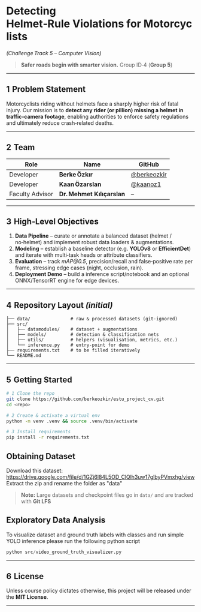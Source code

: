 # Detecting Helmet‑Rule Violations for Motorcyclists

*(Challenge Track 5 – Computer Vision)*

> **Safer roads begin with smarter vision.**
> Group ID‑4 (**Group 5**)

---

## 1  Problem Statement

Motorcyclists riding without helmets face a sharply higher risk of fatal injury.
Our mission is to **detect any rider (or pillion) missing a helmet in traffic‑camera footage**, enabling authorities to enforce safety regulations and ultimately reduce crash‑related deaths.

---

## 2  Team

| Role             | Name                                  | GitHub                                    |
| ---------------- | ------------------------------------- | ----------------------------------------- |
| Developer        | **Berke Özkır**              | [@berkeozkir](https://github.com/berkeozkir) |
| Developer        | **Kaan Özarslan**             | [@kaanoz1](https://github.com/kaanoz1)       |
| Faculty Advisor | **Dr. Mehmet Kılıçarslan** | –                                        |

---

## 3  High‑Level Objectives

1. **Data Pipeline** – curate or annotate a balanced dataset (helmet / no‑helmet) and implement robust data loaders & augmentations.
2. **Modeling** – establish a baseline detector (e.g. **YOLOv8** or **EfficientDet**) and iterate with multi‑task heads or attribute classifiers.
3. **Evaluation** – track *mAP\@0.5*, precision/recall and false‑positive rate per frame, stressing edge cases (night, occlusion, rain).
4. **Deployment Demo** – build a inference script/notebook and an optional ONNX/TensorRT engine for edge devices.

---

## 4  Repository Layout *(initial)*

```
├── data/               # raw & processed datasets (git‑ignored)
├── src/
│   ├── datamodules/    # dataset + augmentations
│   ├── models/         # detection & classification nets
│   ├── utils/          # helpers (visualisation, metrics, etc.)
│   └── inference.py    # entry‑point for demo
├── requirements.txt    # to be filled iteratively
└── README.md
```

---

## 5  Getting Started

```bash
# 1 Clone the repo
git clone https://github.com/berkeozkir/estu_project_cv.git
cd <repo>

# 2 Create & activate a virtual env
python -m venv .venv && source .venv/bin/activate

# 3 Install requirements
pip install -r requirements.txt

```

## Obtaining Dataset

Download this dataset: https://drive.google.com/file/d/1GZj6l84L5OD_ClQlh3uw17glbyPVmxhg/view  <br/>
Extract the zip and rename the folder as "data"

> **Note:** Large datasets and checkpoint files go in `data/` and are tracked with **Git LFS**


## Exploratory Data Analysis

To visualize dataset and ground truth labels with classes and run simple YOLO inference please run the following python script

```python 
python src/video_ground_truth_visualizer.py
```

---

## 6  License

Unless course policy dictates otherwise, this project will be released under the **MIT License**.

---

